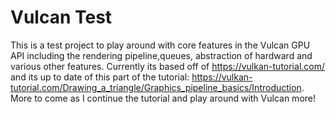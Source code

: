 # Vulcan Test
This is a test project to play around with core features in the Vulcan GPU API including
the rendering pipeline,queues, abstraction of hardward and various other features. Currently
its based off of https://vulkan-tutorial.com/ and its up to date of this part of the tutorial:
https://vulkan-tutorial.com/Drawing_a_triangle/Graphics_pipeline_basics/Introduction. More to
come as I continue the tutorial and play around with Vulcan more!
